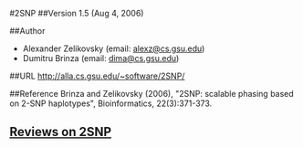 #2SNP
##Version
1.5 (Aug 4, 2006)

##Author
* Alexander Zelikovsky (email: alexz@cs.gsu.edu)
* Dumitru Brinza (email: dima@cs.gsu.edu)

##URL
http://alla.cs.gsu.edu/~software/2SNP/

##Reference
Brinza and Zelikovsky (2006), "2SNP: scalable phasing based on 2-SNP haplotypes", Bioinformatics, 22(3):371-373.


## [Reviews on 2SNP](https://github.com/gaow/genetic-analysis-software/issues/3)